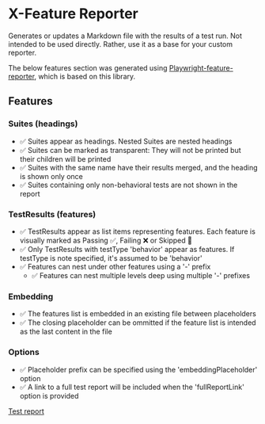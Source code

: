 # X-Feature Reporter
Generates or updates a Markdown file with the results of a test run.
Not intended to be used directly. Rather, use it as a base for your custom reporter.

The below features section was generated using [Playwright-feature-reporter](https://github.com/royk/playwright-feature-reporter), which is based on this library.

<!-- playwright-feature-reporter--start -->
## Features
  ### Suites (headings)
  - :white_check_mark: Suites appear as headings. Nested Suites are nested headings
  - :white_check_mark: Suites can be marked as transparent: They will not be printed but their children will be printed
  - :white_check_mark: Suites with the same name have their results merged, and the heading is shown only once
  - :white_check_mark: Suites containing only non-behavioral tests are not shown in the report
  ### TestResults (features)
  - :white_check_mark: TestResults appear as list items representing features. Each feature is visually marked as Passing ✅, Failing ❌ or Skipped 🚧
  - :white_check_mark: Only TestResults with testType 'behavior' appear as features. If testType is note specified, it's assumed to be 'behavior'
  - :white_check_mark: Features can nest under other features using a '-' prefix
    - :white_check_mark: Features can nest multiple levels deep using multiple '-' prefixes
  ### Embedding
  - :white_check_mark: The features list is embedded in an existing file between placeholders
  - :white_check_mark: The closing placeholder can be ommitted if the feature list is intended as the last content in the file
  ### Options
  - :white_check_mark: Placeholder prefix can be specified using the 'embeddingPlaceholder' option
  - :white_check_mark: A link to a full test report will be included when the 'fullReportLink' option is provided

[Test report](https://raw.githack.com/royk/x-feature-reporter/refs/heads/main/playwright-report/index.html)
